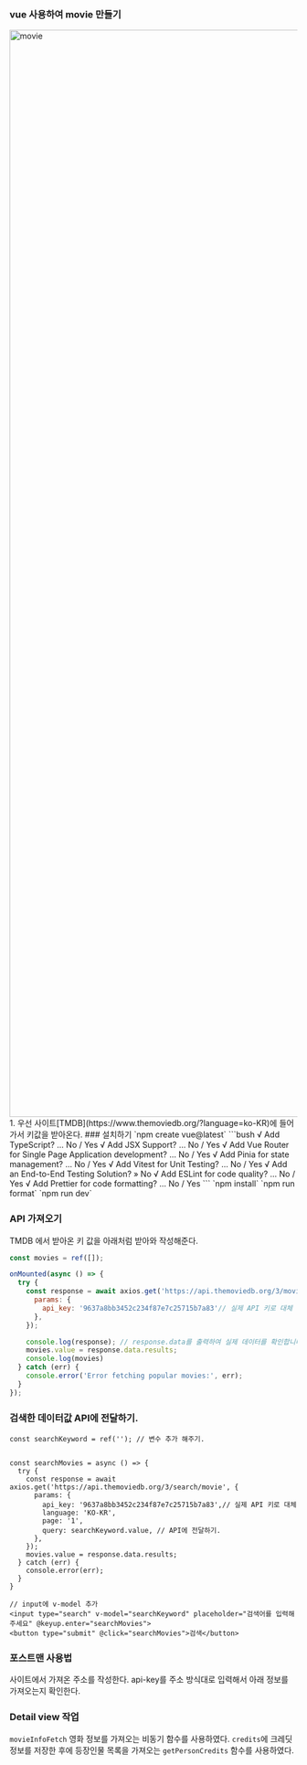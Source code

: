 ### vue 사용하여 movie 만들기   

<img width="1903" alt="movie" src="https://github.com/hee031812/recycle-project/assets/144635622/15412a24-df67-4773-9803-71b38fa3edfb">
1. 우선 사이트[TMDB](https://www.themoviedb.org/?language=ko-KR)에 들어가서 키값을 받아온다.   
### 설치하기   
`npm create vue@latest`   
```bush   
√ Add TypeScript? ... No / Yes
√ Add JSX Support? ... No / Yes
√ Add Vue Router for Single Page Application development? ... No / Yes
√ Add Pinia for state management? ... No / Yes
√ Add Vitest for Unit Testing? ... No / Yes
√ Add an End-to-End Testing Solution? » No
√ Add ESLint for code quality? ... No / Yes
√ Add Prettier for code formatting? ... No / Yes
```
`npm install`   
`npm run format`   
`npm run dev`   

### API 가져오기
TMDB 에서 받아온 키 값을 아래처럼 받아와 작성해준다.

```js
const movies = ref([]);

onMounted(async () => {
  try {
    const response = await axios.get('https://api.themoviedb.org/3/movie/popular?language=en-US&page=1', {
      params: {
        api_key: '9637a8bb3452c234f87e7c25715b7a83'// 실제 API 키로 대체
      },
    });

    console.log(response); // response.data를 출력하여 실제 데이터를 확인합니다.
    movies.value = response.data.results;
    console.log(movies)
  } catch (err) {
    console.error('Error fetching popular movies:', err);
  }
});
```

### 검색한 데이터값 API에 전달하기.
```JS
const searchKeyword = ref(''); // 변수 추가 해주기.


const searchMovies = async () => {
  try {
    const response = await axios.get('https://api.themoviedb.org/3/search/movie', {
      params: {
        api_key: '9637a8bb3452c234f87e7c25715b7a83',// 실제 API 키로 대체
        language: 'KO-KR',
        page: '1',
        query: searchKeyword.value, // API에 전달하기.
      },
    });
    movies.value = response.data.results;
  } catch (err) {
    console.error(err);
  }
}

// input에 v-model 추가
<input type="search" v-model="searchKeyword" placeholder="검색어를 입력해주세요" @keyup.enter="searchMovies">
<button type="submit" @click="searchMovies">검색</button>
```

### 포스트맨 사용법
사이트에서 가져온 주소를 작성한다.
api-key를 주소 방식대로 입력해서 아래 정보를 가져오는지 확인한다.

### Detail view 작업
`movieInfoFetch` 영화 정보를 가져오는 비동기 함수를 사용하였다. 
`credits`에 크레딧 정보를 저장한 후에 등장인물 목록을 가져오는 `getPersonCredits` 함수를 사용하였다.
